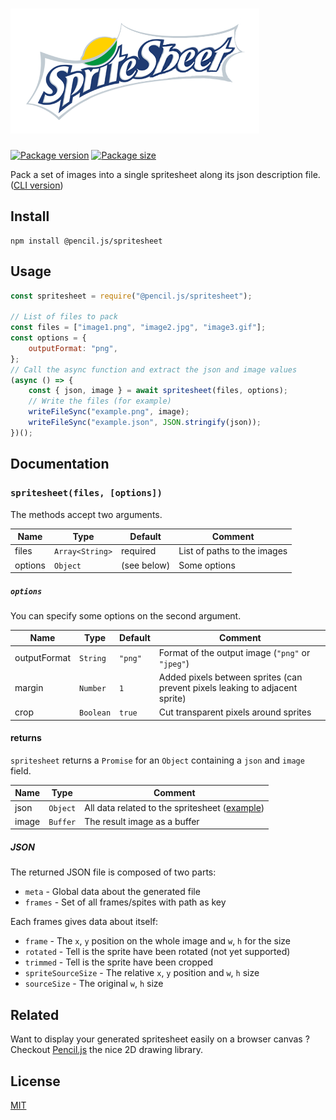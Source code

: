 # ![Spritesheet Logo](media/spritesheet-logo.png)

[![Package version](https://flat.badgen.net/npm/v/@pencil.js/spritesheet)](https://www.npmjs.com/package/@pencil.js/spritesheet)
[![Package size](https://badgen.net/bundlephobia/minzip/@pencil.js/spritesheet)](https://bundlephobia.com/result?p=@pencil.js/spritesheet)

Pack a set of images into a single spritesheet along its json description file. ([CLI version](https://github.com/pencil-js/spritesheet-cli))

## Install

    npm install @pencil.js/spritesheet

## Usage

```js
const spritesheet = require("@pencil.js/spritesheet");

// List of files to pack
const files = ["image1.png", "image2.jpg", "image3.gif"];
const options = {
    outputFormat: "png",
};
// Call the async function and extract the json and image values
(async () => {
    const { json, image } = await spritesheet(files, options);
    // Write the files (for example)
    writeFileSync("example.png", image);
    writeFileSync("example.json", JSON.stringify(json));
})();
```

## Documentation

### `spritesheet(files, [options])`
The methods accept two arguments.

| Name | Type | Default | Comment |
| --- | --- | --- | --- |
|files |`Array<String>` |required |List of paths to the images |
|options |`Object` |(see below) |Some options |

##### `options`
You can specify some options on the second argument.

| Name | Type | Default | Comment |
| --- | --- | --- | --- |
|outputFormat |`String` |`"png"` |Format of the output image (`"png"` or `"jpeg"`) |
|margin |`Number` |`1` |Added pixels between sprites (can prevent pixels leaking to adjacent sprite) |
|crop |`Boolean` |`true` |Cut transparent pixels around sprites |

#### returns
`spritesheet` returns a `Promise` for an `Object` containing a `json` and `image` field.

| Name | Type | Comment |
| --- | --- | --- |
|json |`Object` |All data related to the spritesheet ([example](test/snapshots/index.js.md#main)) |
|image |`Buffer` |The result image as a buffer |

##### JSON
The returned JSON file is composed of two parts:
 - `meta` - Global data about the generated file
 - `frames` - Set of all frames/spites with path as key

Each frames gives data about itself:
 - `frame` - The `x`, `y` position on the whole image and `w`, `h` for the size
 - `rotated` - Tell is the sprite have been rotated (not yet supported)
 - `trimmed` - Tell is the sprite have been cropped
 - `spriteSourceSize` - The relative `x`, `y` position and `w`, `h` size
 - `sourceSize` - The original `w`, `h` size

## Related

Want to display your generated spritesheet easily on a browser canvas ?
Checkout [Pencil.js](https://github.com/pencil-js/pencil.js/tree/master/modules/sprite) the nice 2D drawing library.

## License

[MIT](license)
